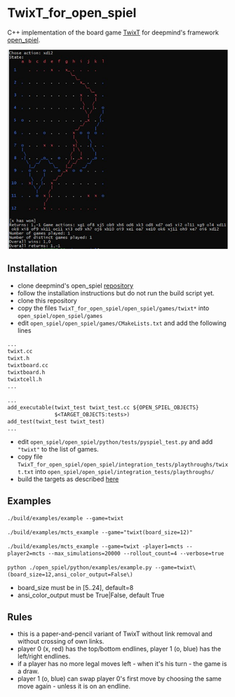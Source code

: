 # TwixT_for_open_spiel

C++ implementation of the board game [TwixT](https://en.wikipedia.org/wiki/TwixT) for deepmind's framework [open_spiel](https://github.com/deepmind/open_spiel).

![TwixT board](https://github.com/stevens68/TwixT_for_open_spiel/blob/master/pics/12x12game.JPG "TwixT board")


## Installation

* clone deepmind's open_spiel [repository](https://github.com/deepmind/open_spiel) 
* follow the installation instructions but do not run the build script yet.
* clone this repository
* copy the files `TwixT_for_open_spiel/open_spiel/games/twixt*` into `open_spiel/open_spiel/games`
* edit `open_spiel/open_spiel/games/CMakeLists.txt` and add the following lines
```
...
twixt.cc
twixt.h
twixtboard.cc
twixtboard.h
twixtcell.h 
...

...
add_executable(twixt_test twixt_test.cc ${OPEN_SPIEL_OBJECTS}
               $<TARGET_OBJECTS:tests>)
add_test(twixt_test twixt_test)
...
```
* edit `open_spiel/open_spiel/python/tests/pyspiel_test.py` and add `"twixt"` to the list of games.
* copy file `TwixT_for_open_spiel/open_spiel/integration_tests/playthroughs/twixt.txt` into `open_spiel/open_spiel/integration_tests/playthroughs/`
* build the targets as described [here](https://github.com/deepmind/open_spiel/blob/master/docs/install.md)

## Examples

    ./build/examples/example --game=twixt
    
    ./build/examples/mcts_example --game="twixt(board_size=12)"
    
    ./build/examples/mcts_example --game=twixt -player1=mcts --player2=mcts --max_simulations=20000 --rollout_count=4 --verbose=true
    
    python ./open_spiel/python/examples/example.py --game=twixt\(board_size=12,ansi_color_output=False\)


* board_size must be in [5..24], default=8
* ansi_color_output must be True|False, default True


## Rules
* this is a paper-and-pencil variant of TwixT without link removal and without crossing of own links. 
* player 0 (x, red) has the top/bottom endlines, player 1 (o, blue) has the left/right endlines.
* if a player has no more legal moves left - when it's his turn - the game is a draw.
* player 1 (o, blue) can swap player 0's first move by choosing the same move again - unless it is on an endline.    
